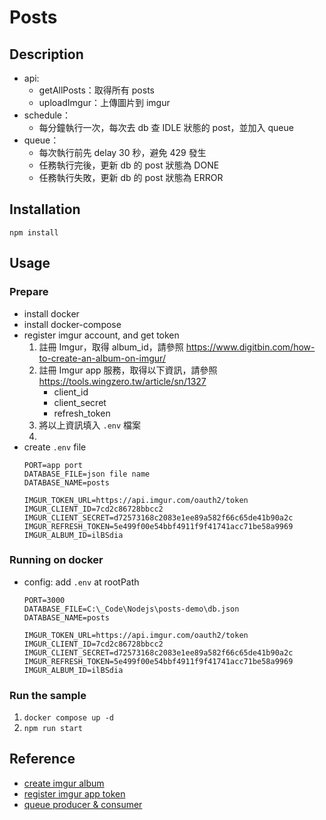 # Posts

## Description
* api:
    * getAllPosts：取得所有 posts
    * uploadImgur：上傳圖片到 imgur
* schedule：
    * 每分鐘執行一次，每次去 db 查 IDLE 狀態的 post，並加入 queue
* queue：
    * 每次執行前先 delay 30 秒，避免 429 發生
    * 任務執行完後，更新 db 的 post 狀態為 DONE
    * 任務執行失敗，更新 db 的 post 狀態為 ERROR


## Installation
`npm install`

## Usage
### Prepare

* install docker
* install docker-compose
* register imgur account, and get token
    1. 註冊 Imgur，取得 album_id，請參照 https://www.digitbin.com/how-to-create-an-album-on-imgur/
    2. 註冊 Imgur app 服務，取得以下資訊，請參照 https://tools.wingzero.tw/article/sn/1327
        * client_id
        * client_secret
        * refresh_token
    3. 將以上資訊填入 `.env` 檔案
    4.
* create `.env` file
    ```
    PORT=app port
    DATABASE_FILE=json file name
    DATABASE_NAME=posts
    
    IMGUR_TOKEN_URL=https://api.imgur.com/oauth2/token
    IMGUR_CLIENT_ID=7cd2c86728bbcc2
    IMGUR_CLIENT_SECRET=d72573168c2083e1ee89a582f66c65de41b90a2c
    IMGUR_REFRESH_TOKEN=5e499f00e54bbf4911f9f41741acc71be58a9969
    IMGUR_ALBUM_ID=ilBSdia
  ```

### Running on docker

* config: add `.env` at rootPath
    ```
    PORT=3000
    DATABASE_FILE=C:\_Code\Nodejs\posts-demo\db.json
    DATABASE_NAME=posts
    
    IMGUR_TOKEN_URL=https://api.imgur.com/oauth2/token
    IMGUR_CLIENT_ID=7cd2c86728bbcc2
    IMGUR_CLIENT_SECRET=d72573168c2083e1ee89a582f66c65de41b90a2c
    IMGUR_REFRESH_TOKEN=5e499f00e54bbf4911f9f41741acc71be58a9969
    IMGUR_ALBUM_ID=ilBSdia
    ```

### Run the sample

1. `docker compose up -d`
2. `npm run start`


## Reference

* [create imgur album](https://www.digitbin.com/how-to-create-an-album-on-imgur/)
* [register imgur app token](https://tools.wingzero.tw/article/sn/1327)
* [queue producer & consumer](https://github.com/nestjs/nest/tree/master/sample/26-queues)
